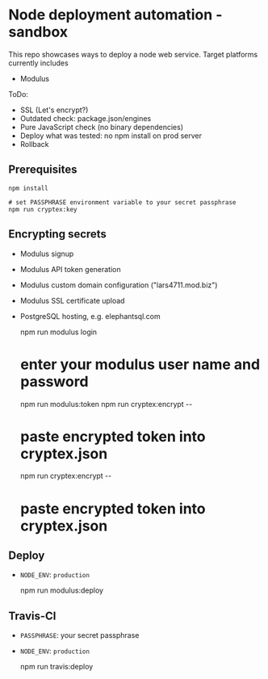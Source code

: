 Node deployment automation - sandbox
====

This repo showcases ways to deploy a node web service. Target platforms currently includes

* Modulus 

ToDo:

* SSL (Let's encrypt?)
* Outdated check: package.json/engines
* Pure JavaScript check (no binary dependencies)
* Deploy what was tested: no npm install on prod server
* Rollback

Prerequisites
----

    npm install

    # set PASSPHRASE environment variable to your secret passphrase
    npm run cryptex:key



Encrypting secrets
----

* Modulus signup 
* Modulus API token generation
* Modulus custom domain configuration ("lars4711.mod.biz")
* Modulus SSL certificate upload
* PostgreSQL hosting, e.g. elephantsql.com


    npm run modulus login
    # enter your modulus user name and password
    
    npm run modulus:token
    npm run cryptex:encrypt -- <modulus-token>
    # paste encrypted token into cryptex.json
    
    npm run cryptex:encrypt -- <postgresql-connection-string>
    # paste encrypted token into cryptex.json


Deploy
----

* `NODE_ENV`: `production`


    npm run modulus:deploy



Travis-CI
----

* `PASSPHRASE`: your secret passphrase
* `NODE_ENV`: `production`


    npm run travis:deploy

